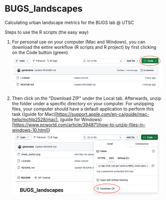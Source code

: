 # BUGS_landscapes
Calculating urban landscape metrics for the BUGS lab @ UTSC

Steps to use the R scripts (the easy way)
1. For personal use on your computer (Mac and Windows), you can download the entire workflow (R scripts and R project) by first clicking on the Code button (green)
![green button](Green_button.png)

2. Then click on the "Download ZIP" under the Local tab. Afterwards, unzip the folder under a specific directory on your computer. For unzipping files, your computer should have a default application to perform this task ((guide for Mac)[https://support.apple.com/en-ca/guide/mac-help/mchlp2528/mac], (guide for Windows)[https://www.pcworld.com/article/394871/how-to-unzip-files-in-windows-10.html])
![download zip](Download_zip.png)

